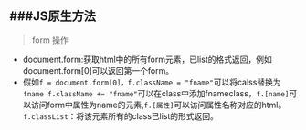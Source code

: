 ###JS原生方法
---
> form 操作

- document.form:获取html中的所有form元素，已list的格式返回，例如document.form[0]可以返回第一个form。
- 假如```f = document.form[0]，f.className = "fname"```可以将calss替换为```fname f.className += "fname"```可以在class中添加fnameclass，```f.[name]```可以访问form中属性为name的元素,```f.[属性]```可以访问属性名称对应的html。```f.classList```：将该元素所有的class已list的形式返回。